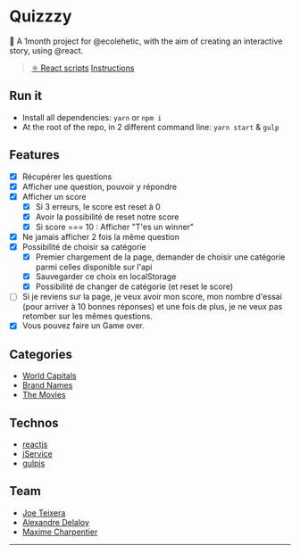 # Quizzzy

🧭 A 1month project for @ecolehetic, with the aim of creating an interactive story, using @react.
> [⚛️ React scripts](https://github.com/Quizzzy/scripts.md)
> [Instructions](https://hackmd.io/e5ffbuJyS2S2Ql19pt5XAA?fbclid=IwAR3Z43FRkVwntKyLwxWLYfjqU7r1pBndl-_el3l4ltn4yzaO3F6Kqqqd-3k)

## Run it

- Install all dependencies: `yarn` or `npm i`
- At the root of the repo, in 2 different command line: `yarn start` & `gulp`

## Features

- [x] Récupérer les questions
- [x] Afficher une question, pouvoir y répondre
- [x] Afficher un score
  - [x] Si 3 erreurs, le score est reset à 0
  - [x] Avoir la possibilité de reset notre score
  - [x] Si score === 10 : Afficher "T'es un winner"
- [x] Ne jamais afficher 2 fois la même question
- [x] Possibilité de choisir sa catégorie
  - [x] Premier chargement de la page, demander de choisir une catégorie parmi celles disponible sur l'api
  - [x] Sauvegarder ce choix en localStorage
  - [x] Possibilité de changer de catégorie (et reset le score)
- [ ] Si je reviens sur la page, je veux avoir mon score, mon nombre d'essai (pour arriver à 10 bonnes réponses) et une fois de plus, je ne veux pas retomber sur les mêmes questions.
- [x] Vous pouvez faire un Game over.

## Categories

- [World Capitals](http://jservice.io/popular/78?fbclid=IwAR1cZbZ8SxSioH7mb77pL5NTMMgQfrTckuq_bIHJGyjcd2pwb2T5ooXMsek)
- [Brand Names](http://jservice.io/popular/2537?fbclid=IwAR3ueaQeuPYUVx_F9OwJZfqoVlugb-NL2MXWfF4zQTBJh2G5_rg1mr8ffJI)
- [The Movies](http://jservice.io/popular/309?fbclid=IwAR3ueaQeuPYUVx_F9OwJZfqoVlugb-NL2MXWfF4zQTBJh2G5_rg1mr8ffJI)

## Technos

- [reactjs](https://reactjs.org/)
- [jService](http://jservice.io/)
- [gulpjs](https://gulpjs.com/)

## Team

- [Joe Teixera](http://joetxa.co/)
- [Alexandre Delaloy](https://github.com/blyndusk)
- [Maxime Charpentier](https://maximecharpentier.fr/)

----
